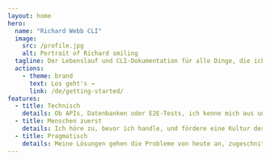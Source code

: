 ```yaml
---
layout: home
hero:
  name: "Richard Webb CLI"
  image:
    src: /profile.jpg
    alt: Portrait of Richard smiling
  tagline: Der Lebenslauf und CLI-Dokumentation für alle Dinge, die ich
  actions:
    - theme: brand
      text: Los geht's →
      link: /de/getting-started/
features:
  - title: Technisch
    details: Ob APIs, Datenbanken oder E2E-Tests, ich kenne mich aus und kann immer noch mitmischen
  - title: Menschen zuerst
    details: Ich höre zu, bevor ich handle, und fördere eine Kultur des Feedbacks, um Prozesse transparent und offen zu gestalten
  - title: Pragmatisch
    details: Meine Lösungen gehen die Probleme von heute an, zugeschnitten auf die Gegebenheiten, Fähigkeiten und Menschen
---
```

